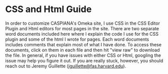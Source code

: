 # CSS and Html Guide
In order to customize CASPIANA's Omeka site, I use CSS in the CSS Editor Plugin and Html editors for most pages in the site. There are two separate word documents included here where I explain the code I use for the CSS plugin and some of the html I wrote for pages. Each word documents includes comments that explain most of what I have done. To access these documents, click on them in each file and then hit "view raw" to download the file. In general, if you have issues with either CSS or Html, googling the issue may help you figure it out. If you are really stuck, however, you should reach out to Jeremy Guillette (jguillette@fas.harvard.edu). 


